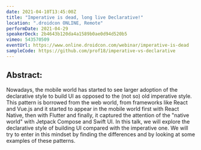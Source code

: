 ```yaml
---
date: 2021-04-10T13:45:00Z
title: "Imperative is dead, long live Declarative!"
location: ".droidcon ONLINE, Remote"
performDate: 2021-04-29
speakerDeck: 2b4643b120da4a1589b0ae0d94d520b5
vimeo: 543570509
eventUrl: https://www.online.droidcon.com/webinar/imperative-is-dead
sampleCode: https://github.com/prof18/imperative-vs-declarative
---
```


## Abstract:
Nowadays, the mobile world has started to see larger adoption of the declarative style to build UI as opposed to the (not so) old imperative style. This pattern is borrowed from the web world, from frameworks like React and Vue.js and it started to appear in the mobile world first with React Native, then with Flutter and finally, it captured the attention of the "native world" with Jetpack Compose and Swift UI.
In this talk, we will explore the declarative style of building UI compared with the imperative one. We will try to enter in this mindset by finding the differences and by looking at some examples of these patterns.
